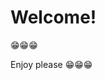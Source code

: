 # Welcome! <!-- {docsify-ignore} -->
:grin::grin::grin:

Enjoy please :grin::grin::grin:

[](_sidebar.md ':include')